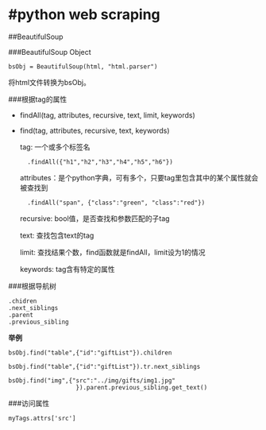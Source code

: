 #python web scraping
====

##BeautifulSoup

###BeautifulSoup Object

	bsObj = BeautifulSoup(html, "html.parser")
	
将html文件转换为bsObj。	

###根据tag的属性
* findAll(tag, attributes, recursive, text, limit, keywords)
* find(tag, attributes, recursive, text, keywords)

	tag: 一个或多个标签名
		
		.findAll({"h1","h2","h3","h4","h5","h6"})
	
	attributes：是个python字典，可有多个，只要tag里包含其中的某个属性就会被查找到
	
		.findAll("span", {"class":"green", "class":"red"})

	recursive: bool值，是否查找和参数匹配的子tag
	
	text: 查找包含text的tag
	
	limit: 查找结果个数，find函数就是findAll，limit设为1的情况
	
	keywords: tag含有特定的属性

###根据导航树

	.chidren
	.next_siblings
	.parent
	.previous_sibling
	
**举例**

	bsObj.find("table",{"id":"giftList"}).children
	
	bsObj.find("table",{"id":"giftList"}).tr.next_siblings
	
	bsObj.find("img",{"src":"../img/gifts/img1.jpg"
                       }).parent.previous_sibling.get_text()	

###访问属性

	myTags.attrs['src']












